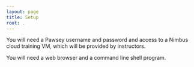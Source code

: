 ```yaml
---
layout: page
title: Setup
root: .
---
```

You will need a Pawsey username and password and access to a Nimbus cloud training VM, which will be provided by instructors.

You will need a web browser and a command line shell program.
